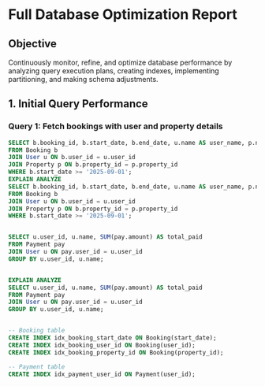 # Full Database Optimization Report

## Objective
Continuously monitor, refine, and optimize database performance by analyzing query execution plans, creating indexes, implementing partitioning, and making schema adjustments.


## 1. Initial Query Performance

### Query 1: Fetch bookings with user and property details
```sql
SELECT b.booking_id, b.start_date, b.end_date, u.name AS user_name, p.name AS property_name
FROM Booking b
JOIN User u ON b.user_id = u.user_id
JOIN Property p ON b.property_id = p.property_id
WHERE b.start_date >= '2025-09-01';
EXPLAIN ANALYZE
SELECT b.booking_id, b.start_date, b.end_date, u.name AS user_name, p.name AS property_name
FROM Booking b
JOIN User u ON b.user_id = u.user_id
JOIN Property p ON b.property_id = p.property_id
WHERE b.start_date >= '2025-09-01';


SELECT u.user_id, u.name, SUM(pay.amount) AS total_paid
FROM Payment pay
JOIN User u ON pay.user_id = u.user_id
GROUP BY u.user_id, u.name;


EXPLAIN ANALYZE
SELECT u.user_id, u.name, SUM(pay.amount) AS total_paid
FROM Payment pay
JOIN User u ON pay.user_id = u.user_id
GROUP BY u.user_id, u.name;


-- Booking table
CREATE INDEX idx_booking_start_date ON Booking(start_date);
CREATE INDEX idx_booking_user_id ON Booking(user_id);
CREATE INDEX idx_booking_property_id ON Booking(property_id);

-- Payment table
CREATE INDEX idx_payment_user_id ON Payment(user_id);




